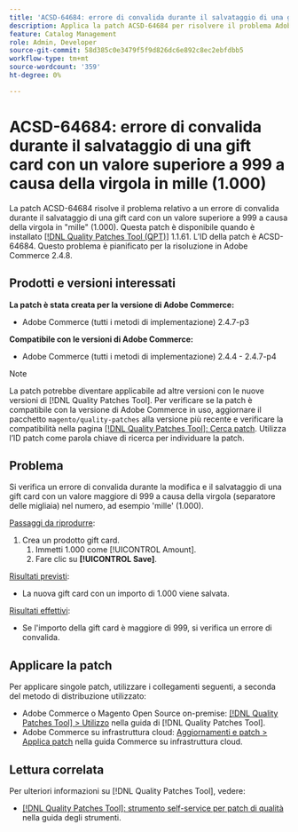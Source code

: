 ```yaml
---
title: 'ACSD-64684: errore di convalida durante il salvataggio di una gift card con un valore superiore a 999 a causa della virgola in mille (1.000)'
description: Applica la patch ACSD-64684 per risolvere il problema Adobe Commerce, se si verifica un errore di convalida durante il salvataggio di una gift card con valore superiore a 999 a causa della virgola in "mille" (1.000).
feature: Catalog Management
role: Admin, Developer
source-git-commit: 58d385c0e3479f5f9d826dc6e892c8ec2ebfdbb5
workflow-type: tm+mt
source-wordcount: '359'
ht-degree: 0%

---
```



# ACSD-64684: errore di convalida durante il salvataggio di una gift card con un valore superiore a 999 a causa della virgola in mille (1.000)

La patch ACSD-64684 risolve il problema relativo a un errore di convalida durante il salvataggio di una gift card con un valore superiore a 999 a causa della virgola in &quot;mille&quot; (1.000). Questa patch è disponibile quando è installato [[!DNL Quality Patches Tool (QPT)]](/help/tools/quality-patches-tool/quality-patches-tool-to-self-serve-quality-patches.md) 1.1.61. L’ID della patch è ACSD-64684. Questo problema è pianificato per la risoluzione in Adobe Commerce 2.4.8.

## Prodotti e versioni interessati

**La patch è stata creata per la versione di Adobe Commerce:**

* Adobe Commerce (tutti i metodi di implementazione) 2.4.7-p3

**Compatibile con le versioni di Adobe Commerce:**

* Adobe Commerce (tutti i metodi di implementazione) 2.4.4 - 2.4.7-p4

>[!NOTE]
>
>La patch potrebbe diventare applicabile ad altre versioni con le nuove versioni di [!DNL Quality Patches Tool]. Per verificare se la patch è compatibile con la versione di Adobe Commerce in uso, aggiornare il pacchetto `magento/quality-patches` alla versione più recente e verificare la compatibilità nella pagina [[!DNL Quality Patches Tool]: Cerca patch](https://experienceleague.adobe.com/tools/commerce-quality-patches/index.html?lang=it). Utilizza l’ID patch come parola chiave di ricerca per individuare la patch.

## Problema

Si verifica un errore di convalida durante la modifica e il salvataggio di una gift card con un valore maggiore di 999 a causa della virgola (separatore delle migliaia) nel numero, ad esempio &#39;mille&#39; (1.000).

<u>Passaggi da riprodurre</u>:

1. Crea un prodotto gift card.
   1. Immetti 1.000 come [!UICONTROL Amount].
   1. Fare clic su **[!UICONTROL Save]**.

<u>Risultati previsti</u>:

* La nuova gift card con un importo di 1.000 viene salvata.

<u>Risultati effettivi</u>:

* Se l&#39;importo della gift card è maggiore di 999, si verifica un errore di convalida.

## Applicare la patch

Per applicare singole patch, utilizzare i collegamenti seguenti, a seconda del metodo di distribuzione utilizzato:

* Adobe Commerce o Magento Open Source on-premise: [[!DNL Quality Patches Tool] > Utilizzo](/help/tools/quality-patches-tool/usage.md) nella guida di [!DNL Quality Patches Tool].
* Adobe Commerce su infrastruttura cloud: [Aggiornamenti e patch > Applica patch](https://experienceleague.adobe.com/docs/commerce-cloud-service/user-guide/develop/upgrade/apply-patches.html?lang=it) nella guida Commerce su infrastruttura cloud.

## Lettura correlata

Per ulteriori informazioni su [!DNL Quality Patches Tool], vedere:

* [[!DNL Quality Patches Tool]: strumento self-service per patch di qualità](/help/tools/quality-patches-tool/quality-patches-tool-to-self-serve-quality-patches.md) nella guida degli strumenti.
